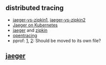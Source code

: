 ## distributed tracing

* [jaeger-vs-zipkin1](https://www.bizety.com/2019/01/14/distributed-tracing-for-microservices-jaeger-vs-zipkin/), [jaeger-vs-zipkin2](https://logz.io/blog/zipkin-vs-jaeger/)
* [Jaeger on Kubernetes](https://medium.com/@masroor.hasan/tracing-infrastructure-with-jaeger-on-kubernetes-6800132a677)
* [jaeger](https://www.jaegertracing.io/) and [zipkin](https://zipkin.io/)
* [opentracing](https://opentracing.io/)
* pprof: [1](https://golang.org/pkg/runtime/pprof/), [2](https://github.com/google/pprof/blob/master/doc/README.md): Should be moved to its own file?


## [jaeger](https://www.jaegertracing.io/docs/1.11/)